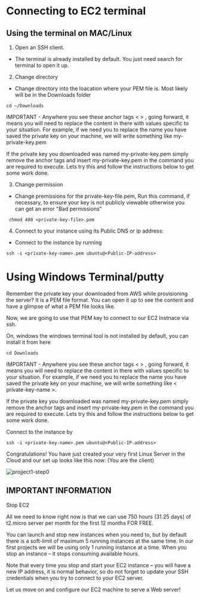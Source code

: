 # Connecting to EC2 terminal

## Using the terminal on MAC/Linux

1. Open an SSH client.

- The terminal is already installed by default. You just need search for terminal to open it up.

2. Change directory 

- Change directory into the loacation where your PEM file is. Most likely will be in the Downloads folder

```
cd ~/Downloads
```

IMPORTANT - Anywhere you see these anchor tags < > , going forward, it means you will need to replace the content in there with values 
specific to your situation. For example, if we need you to replace the name you have saved the private key on your machine, we will 
write something like my-private-key.pem

If the private key you downloaded was named my-private-key.pem simply remove the anchor tags and insert my-private-key.pem in the command you are required to execute. Lets try this and follow the instructions below to get some work done.

3. Change permission 

- Change premissions for the private-key-file.pem, Run this command, if necessary, to ensure your key is not publicly viewable otherwise you can get an error "Bad permissions"

```
 chmod 400 <private-key-file>.pem
```
4. Connect to your instance using its Public DNS or ip address:

- Connect to the instance by running

```
ssh -i <private-key-name>.pem ubuntu@<Public-IP-address>
```  
  
# Using Windows Terminal/putty

Remember the private key your downloaded from AWS while provisioning the server? It is a PEM file format. You can open it up to see
the content and have a glimpse of what a PEM file looks like.

Now, we are going to use that PEM key to connect to our EC2 Instnace via ssh.

On, windows the windows terminal tool is not installed by default, you can install it from here

```
cd Downloads
```

IMPORTANT - Anywhere you see these anchor tags < > , going forward, it means you will need to replace the content in there with values
specific to your situation. For example, if we need you to replace the name you have saved the private key on your machine, we will 
write something like < private-key-name >.

If the private key you downloaded was named my-private-key.pem simply remove the anchor tags and insert my-private-key.pem in the 
command you are required to execute. Lets try this and follow the instructions below to get some work done.

Connect to the instance by 

```
ssh -i <private-key-name>.pem ubuntu@<Public-IP-address>
``` 
 
 Congratulations! You have just created your very first Linux Server in the Cloud and our set up looks like this now:
  (You are the client)

![projject1-step0](https://user-images.githubusercontent.com/85270361/210112007-5cd14a18-8aaa-4c7a-857e-b18400535bdd.PNG)


## IMPORTANT INFORMATION

Stop EC2

All we need to know right now is that we can use 750 hours (31.25 days) of t2.micro server per month for the first 12 months FOR FREE.

You can launch and stop new instances when you need to, but by default there is a soft-limit of maximum 5 running instances at the same time. In our first projects we will be using only 1 running instance at a time. When you stop an instance – it stops consuming available hours.

Note that every time you stop and start your EC2 instance – you will have a new IP address, it is normal behavior, so do not forget to update your SSH credentials when you try to connect to your EC2 server.

Let us move on and configure our EC2 machine to serve a Web server!